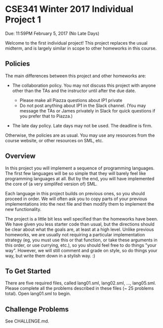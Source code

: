 # CSE341 Winter 2017 Individual Project 1

Due: 11:59PM February 5, 2017 (No Late Days)

Welcome to the first individual project! This project replaces the
usual midterm, and is largely similar in scope to other homeworks in
this course.

## Policies

The main differences between this project and other homeworks are:

- The collaboration policy. You may not discuss this project with
  anyone other than the TAs and the instructor until after the due
  date.
    - Please make all Piazza questions about IP1 private
    - Do not post anything about IP1 in the Slack channel. (You may
      message the TAs or James privately in Slack for quick questions
      if you prefer that to Piazza.)

- The late day policy. Late days may not be used. The deadline is firm.

Otherwise, the policies are as usual. You may use any resources from
the course website, or other resources on SML, etc.

## Overview

In this project you will implement a sequence of programming
languages. The first few languages will be so simple that they will
barely feel like programming languages at all. But by the end, you
will have implemented the core of (a very simplifed version of) SML.

Each language in this project builds on previous ones, so you should
proceed in order. We will often ask you to copy parts of your previous
implementations into the next file and then modify them to implement
the new functionality.

The project is a little bit less well specified than the homeworks
have been. We have given you less starter code than usual, but the
directions should be clear about what the goals are, at least at a
high level. Unlike previous homeworks, we are usually not requiring a
particular implementation strategy (eg, you must use this or that
function, or take these arguments in this order, or use currying,
etc.), so you should feel free to do things "your way". However, we
will still comment and grade on style, so do things your way, but
write them down in a stylish way. :)

## To Get Started

There are five required files, called lang01.sml, lang02.sml, ...,
lang05.sml. Please complete all the problems described in these files
(~ 25 problems total). Open lang01.sml to begin.

## Challenge Problems

See CHALLENGE.md.
